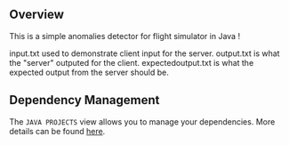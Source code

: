 ## Overview
This is a simple anomalies detector for flight simulator in Java !

input.txt used to demonstrate client input for the server.
output.txt is what the "server" outputed for the client.
expectedoutput.txt is what the expected output from the server should be. 

## Dependency Management

The `JAVA PROJECTS` view allows you to manage your dependencies. More details can be found [here](https://github.com/microsoft/vscode-java-dependency#manage-dependencies).
